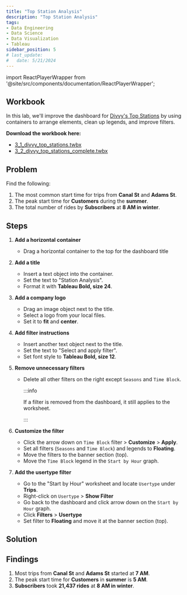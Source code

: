 ```yaml
---
title: "Top Station Analysis"
description: "Top Station Analysis"
tags: 
- Data Engineering
- Data Science
- Data Visualization
- Tableau
sidebar_position: 5
# last_update:
#   date: 5/21/2024
---
```


import ReactPlayerWrapper from '@site/src/components/documentation/ReactPlayerWrapper';

## Workbook  

In this lab, we'll improve the dashboard for [Divvy's Top Stations](/docs/022-Data-Engineering/051-Tableau/050-Sample-Dashboards/003-Divvys-Top-Stations.md) by using containers to arrange elements, clean up legends, and improve filters. 

**Download the workbook here:**  

- [3_1_divvy_top_stations.twbx](https://github.com/joseeden/joeden/tree/master/docs/022-Data-Engineering/051-Tableau/000-Sample-Datasets/002-Creating-Dashboards/Workbooks)  
- [3_2_divvy_top_stations_complete.twbx](https://github.com/joseeden/joeden/tree/master/docs/022-Data-Engineering/051-Tableau/000-Sample-Datasets/002-Creating-Dashboards/Workbooks)  


## Problem 

Find the following:  

1. The most common start time for trips from **Canal St** and **Adams St**.  
2. The peak start time for **Customers** during the **summer**.  
3. The total number of rides by **Subscribers** at **8 AM in winter**.  


## Steps

1. **Add a horizontal container**  
   - Drag a horizontal container to the top for the dashboard title

2. **Add a title**  
   - Insert a text object into the container.  
   - Set the text to "Station Analysis".
   - Format it with **Tableau Bold, size 24**.  

3. **Add a company logo**  
   - Drag an image object next to the title.  
   - Select a logo from your local files.
   - Set it to **fit** and **center**.  

4. **Add filter instructions**  
   - Insert another text object next to the title.  
   - Set the text to "Select and apply filter".
   - Set font style to **Tableau Bold, size 12**.  

5. **Remove unnecessary filters**  
   - Delete all other filters on the right except `Seasons` and `Time Block`. 

      :::info 

      If a filter is removed from the dashboard, it still applies to the worksheet.  

      :::

6. **Customize the filter**  
   - Click the arrow down on `Time Block` filter > **Customize** > **Apply**.
   - Set all filters (`Seasons` and `Time Block`) and legends to **Floating**.
   - Move the filters to the banner section (top).
   - Move the `Time Block` legend in the `Start by Hour` graph.

7. **Add the usertype filter**
   - Go to the "Start by Hour" worksheet and locate `Usertype` under **Trips**.
   - Right-click on `Usertype` > **Show Filter**
   - Go back to the dashboard and click arrow down on the `Start by Hour` graph.
   - Click **Filters** > **Usertype**
   - Set filter to **Floating** and move it at the banner section (top).


## Solution 

<!-- <div class="img-center"> 

![](/gif/docs/snowflake-create-query-sampleee-37.gif)

</div> -->


<ReactPlayerWrapper 
    controls
    url='https://youtu.be/NhtvlPzae38' 
/>


## Findings  

1. Most trips from **Canal St** and **Adams St** started at **7 AM**.  
2. The peak start time for **Customers** in **summer** is **5 AM**.  
3. **Subscribers** took **21,437 rides** at **8 AM in winter**.
